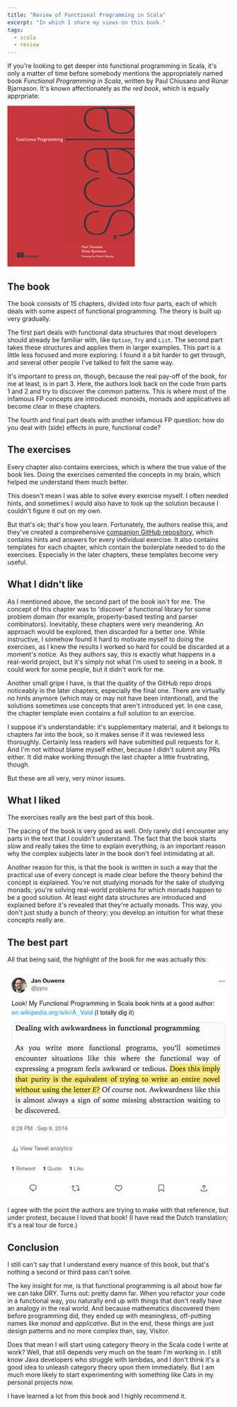 ```yaml
---
title: "Review of Functional Programming in Scala"
excerpt: "In which I share my views on this book."
tags:
  - scala
  - review
---
```


If you're looking to get deeper into functional programming in Scala, it's only a matter of time before somebody mentions the appropriately named book _Functional Programming in Scala_, written by Paul Chiusano and Rúnar Bjarnason. It's known affectionately as _the red book_, which is equally apprpriate:

![The red book](/images/2017-05-12-review-of-functional-programming-in-scala/the-red-book.jpg)

## The book

The book consists of 15 chapters, divided into four parts, each of which deals with some aspect of functional programming. The theory is built up very gradually.

The first part deals with functional data structures that most developers should already be familiar with, like `Option`, `Try` and `List`. The second part takes these structures and applies them in larger examples. This part is a little less focused and more exploring. I found it a bit harder to get through, and several other people I've talked to felt the same way.

It's important to press on, though, because the real pay-off of the book, for me at least, is in part 3. Here, the authors look back on the code from parts 1 and 2 and try to discover the common patterns. This is where most of the infamous FP concepts are introduced: monoids, monads and applicatives all become clear in these chapters.

The fourth and final part deals with another infamous FP question: how do you deal with (side) effects in pure, functional code?

## The exercises

Every chapter also contains exercises, which is where the true value of the book lies. Doing the exercises cemented the concepts in my brain, which helped me understand them much better.

This doesn't mean I was able to solve every exercise myself. I often needed hints, and sometimes I would also have to look up the solution because I couldn't figure it out on my own.

But that's ok; that's how you learn. Fortunately, the authors realise this, and they've created a comprehensive [companion GitHub repository](https://github.com/fpinscala/fpinscala/), which contains hints and answers for every individual exercise. It also contains templates for each chapter, which contain the boilerplate needed to do the exercises. Especially in the later chapters, these templates become very useful.

## What I didn't like

As I mentioned above, the second part of the book isn't for me. The concept of this chapter was to 'discover' a functional library for some problem domain (for example, property-based testing and parser combinators). Inevitably, these chapters were very meandering. An approach would be explored, then discarded for a better one. While instructive, I somehow found it hard to motivate myself to doing the exercises, as I knew the results I worked so hard for could be discarded at a moment's notice. As they authors say, this is exactly what happens in a real-world project, but it's simply not what I'm used to seeing in a book. It could work for some people, but it didn't work for me.

Another small gripe I have, is that the quality of the GitHub repo drops noticeably in the later chapters, especially the final one. There are virtually no hints anymore (which may or may not have been intentional), and the solutions sometimes use concepts that aren't introduced yet. In one case, the chapter template even contains a full solution to an exercise.

I suppose it's understandable: it's supplementary material, and it belongs to chapters far into the book, so it makes sense if it was reviewed less thoroughly. Certainly less readers will have submitted pull requests for it. And I'm not without blame myself either, because I didn't submit any PRs either. It did make working through the last chapter a little frustrating, though.

But these are all very, very minor issues.

## What I liked

The exercises really are the best part of this book.

The pacing of the book is very good as well. Only rarely did I encounter any parts in the text that I couldn't understand. The fact that the book starts slow and really takes the time to explain everything, is an important reason why the complex subjects later in the book don't feel intimidating at all.

Another reason for this, is that the book is written in such a way that the practical use of every concept is made clear before the theory behind the concept is explained. You're not studying monads for the sake of studying monads; you're solving real-world problems for which monads happen to be a good solution. At least eight data structures are introduced and explained before it's revealed that they're actually monads. This way, you don't just study a bunch of theory; you develop an intuition for what these concepts really are.

## The best part

All that being said, the highlight of the book for me was actually this:

[![Tweet by me highlighting a passage in the book that says "Does this imply that purity is the equivalent of trying to write an entire novel without using the letter E?", which is of course a reference to Georges Perec's novel 'A Void'](/images/2017-05-12-review-of-functional-programming-in-scala/tweet.png)](https://twitter.com/jqno/status/773951221455589377)

I agree with the point the authors are trying to make with that reference, but under protest, because I loved that book! (I have read the Dutch translation; it's a real tour de force.)

## Conclusion

I still can't say that I understand every nuance of this book, but that's nothing a second or third pass can't solve.

The key insight for me, is that functional programming is all about how far we can take DRY. Turns out: pretty damn far. When you refactor your code in a functional way, you naturally end up with things that don't really have an analogy in the real world. And because mathematics discovered them before programming did, they ended up with meaningless, off-putting names like _monad_ and _applicative_. But in the end, these things are just design patterns and no more complex than, say, Visitor.

Does that mean I will start using category theory in the Scala code I write at work? Well, that still depends very much on the team I'm working in. I still know Java developers who struggle with lambdas, and I don't think it's a good idea to unleash category theory upon them immediately. But I am much more likely to start experimenting with something like Cats in my personal projects now.

I have learned a lot from this book and I highly recommend it.
